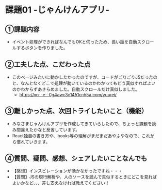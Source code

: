 # 課題01 -じゃんけんアプリ-

## ①課題内容
- イベント処理ができればなんでもOKと伺ったため、長い話を自動スクロールするボタンを作りました。

## ②工夫した点、こだわった点
- このページみたいに動かしたかったのですが、コードがごりごりJSだったのと、なんとなくどこで処理が動いているのかわかってもどう真似すればよいのかわからずあきらめました。自動スクロールだけ真似しました。
  - https://xn--e--0g4awc3c1451cnh5a.com/yuurei/

## ③難しかった点、次回トライしたいこと（機能）
- みなさまじゃんけんアプリを作成してきていらしたので、ちょっと課題を読み間違えたかなと反省しています。
- React独自の書き方や、hooks等の理解がまだまだあやふやなので、これから慣れていきます。

## ④質問、疑問、感想、シェアしたいことなんでも
- 【感想】インスピレーションが湧かなかったですね・・・
- 【質問】JSの現行解析や、人のソースを読んで真似するときにどこを見ればよいかなど、、、差し支えなければ教えてください！